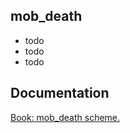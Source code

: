 ## mob_death

- todo <br/>
- todo <br/>
- todo <br/>

## Documentation

[Book: mob_death scheme.](https://xray-forge.github.io/stalker-xrf-book/script_engine/schemes/mob_death.html)

